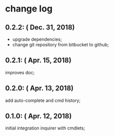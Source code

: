 change log
==========

0.2.2: ( Dec. 31, 2018)
-----------------------

- upgrade dependencies;
- change git repository from bitbucket to github;


0.2.1: ( Apr. 15, 2018)
-----------------------

improves doc;


0.2.0: ( Apr. 13, 2018)
-----------------------

add auto-complete and cmd history;



0.1.0: ( Apr. 12, 2018)
-----------------------

initial integration inquirer with cmdlets;
